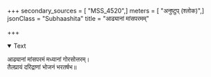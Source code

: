 +++
secondary_sources = [ "MSS_4520",]
meters = [ "अनुष्टुप् (श्लोक)",]
jsonClass = "Subhaashita"
title = "आढ्यानां मांसपरमम्"

+++

<details open><summary>Text</summary>

आढ्यानां मांसपरमं मध्यानां गोरसोत्तरम्।  
तैलप्रायं दरिद्राणां भोजनं भरतर्षभ॥
</details>
